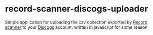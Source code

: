 # record-scanner-discogs-uploader

Simple application for uploading the csv collection exported by [Record scanner](https://play.google.com/store/apps/details?id=com.digdig&hl=en&gl=US) to your [Discogs](https://discogs.com/) account.
written in javascript for some reason
